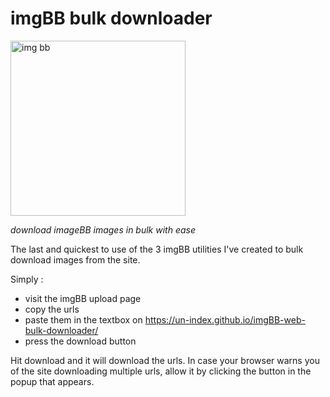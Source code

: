 # imgBB bulk downloader 
<img src = "https://user-images.githubusercontent.com/68165727/131923011-65df82b2-6520-4228-81dc-6079d4fb6cde.jpg" alt = "img bb" width=280 >

 _download imageBB images in bulk with ease_
 

 
The last and quickest to use of the 3 imgBB utilities I've created to bulk download images from the site.

Simply :

* visit the imgBB upload page
* copy the urls
* paste them in the textbox on https://un-index.github.io/imgBB-web-bulk-downloader/
* press the download button

Hit download and it will download the urls. In case your browser warns you of the site downloading multiple urls, allow it by clicking the button in the popup that appears.
